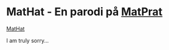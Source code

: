 # MatHat - En parodi på [MatPrat](https://matprat.no)

[MatHat](https://gjermundmyrvang.github.io/mathat/)

I am truly sorry...
